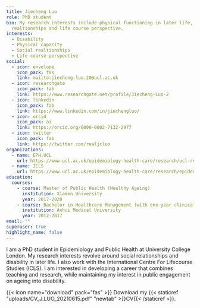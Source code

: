 ```yaml
---
title: Jiecheng Luo
role: PhD student
bio: My research interests include physical functioning in later life, social
  realtionships and life course perspective.
interests:
  - Disability
  - Physical capacity
  - Social realtionships
  - Life course perspective
social:
  - icon: envelope
    icon_pack: fas
    link: mailto:jiecheng.luo.20@ucl.ac.uk
  - icon: researchgate
    icon_pack: fab
    link: https://www.researchgate.net/profile/Jiecheng-Luo-2
  - icon: linkedin
    icon_pack: fab
    link: https://www.linkedin.com/in/jiechengluo/
  - icon: orcid
    icon_pack: ai
    link: https://orcid.org/0000-0002-7132-2977
  - icon: twitter
    icon_pack: fab
    link: https://twitter.com/realjcluo
organizations:
  - name: EPH,UCL
    url: https://www.ucl.ac.uk/epidemiology-health-care/research/ucl-research-department-epidemiology-public-health
  - name: ICLS
    url: https://www.ucl.ac.uk/epidemiology-health-care/research/epidemiology-public-health/research/international-centre-for-lifecourse-studies
education:
  courses:
    - course: Master of Public Health (Healthy Ageing)
      institution: Xiamen University
      year: 2017-2020
    - course: Bachelor in Healthcare Management (with one-year clinical training)
      institution: Anhui Medical University
      year: 2012-2017
email: ""
superuser: true
highlight_name: false
---
```

I am a PhD student in Epidemiology and Public Health at University College London. My research interests revolve around social relationships and disability in later life. I also work with the International Centre For Lifecourse Studies (ICLS). I am interested in developing a career that combines teaching and research, while maintaining my interest in public engagement on ageing into disability.

{{< icon name="download" pack="fas" >}} Download my {{< staticref "uploads/CV_J.LUO_20210615.pdf" "newtab" >}}CV{{< /staticref >}}.
